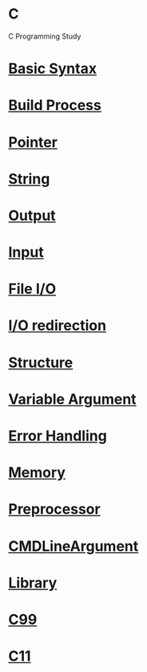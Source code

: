 # C
C Programming Study

# [Basic Syntax](https://github.com/mbsmbs/C/tree/main/BasicSyntax)

# [Build Process](https://github.com/mbsmbs/C/blob/main/BuildProcess/BuildProcess.md)

# [Pointer](https://github.com/mbsmbs/C/blob/main/CPointer)

# [String](https://github.com/mbsmbs/C/blob/main/CString/CString.md)

# [Output](https://github.com/mbsmbs/C/blob/main/output/output.md)

# [Input](https://github.com/mbsmbs/C/blob/main/Input/Input.md)

# [File I/O](https://github.com/mbsmbs/C/blob/main/FileIO/FileIO.md)

# [I/O redirection](https://github.com/mbsmbs/C/blob/main/IORedirection/IORedirection.md)

# [Structure](https://github.com/mbsmbs/C/blob/main/Structure/Structure.md)

# [Variable Argument](https://github.com/mbsmbs/C/blob/main/VariableArgument/VariableArgument.md)

# [Error Handling](https://github.com/mbsmbs/C/blob/main/ErrorHandling/ErrorHandling.md)

# [Memory](https://github.com/mbsmbs/C/blob/main/Memory/Memory.md)

# [Preprocessor](https://github.com/mbsmbs/C/blob/main/Preprocessor/Preprocessor.md)

# [CMDLineArgument](https://github.com/mbsmbs/C/blob/main/CMDLineArgument/CMDLineArgument.md)

# [Library](https://github.com/mbsmbs/C/blob/main/Library/Library.md)

# [C99](https://github.com/mbsmbs/C/tree/main/C99)

# [C11]()
